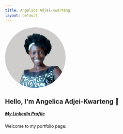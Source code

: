 ```yaml
---
title: Angelica Adjei-Kwarteng
layout: default
---
```


<img src="Images/angelica.jpg" alt="Angelica's Profile Picture" width="200" style="border-radius: 100px;" />

## Hello, I'm Angelica Adjei-Kwarteng 👋
##### [My LinkedIn Profile](https://www.linkedin.com/in/angelicaakwarteng/)



Welcome to my portfolio page:






